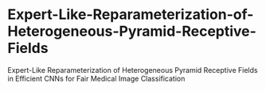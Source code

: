 # Expert-Like-Reparameterization-of-Heterogeneous-Pyramid-Receptive-Fields
Expert-Like Reparameterization of Heterogeneous Pyramid Receptive Fields in Efficient CNNs for Fair Medical Image Classification
